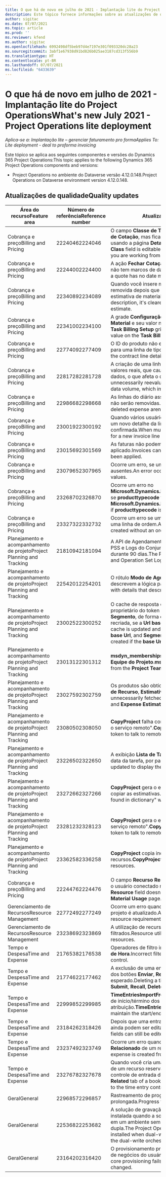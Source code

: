 ```yaml
---
title: O que há de novo em julho de 2021 - Implantação lite do Project Operations
description: Este tópico fornece informações sobre as atualizações de qualidade disponíveis na versão de julho de 2021 da implantação lite do Project Operations.
author: sigitac
ms.date: 07/07/2021
ms.topic: article
ms.prod: ''
ms.reviewer: kfend
ms.author: sigitac
ms.openlocfilehash: 6992498df5beb97d4e7197e301f093320dc28a23
ms.sourcegitcommit: 3abf1e67938d91bd826b025ae3187cd313f556b9
ms.translationtype: HT
ms.contentlocale: pt-BR
ms.lasthandoff: 07/07/2021
ms.locfileid: "6433639"
---
```

# <a name="whats-new-july-2021---project-operations-lite-deployment"></a><span data-ttu-id="b3898-103">O que há de novo em julho de 2021 - Implantação lite do Project Operations</span><span class="sxs-lookup"><span data-stu-id="b3898-103">What's new July 2021 - Project Operations lite deployment</span></span>

<span data-ttu-id="b3898-104">_Aplica-se a: Implantação lite – gerenciar faturamento pro forma_</span><span class="sxs-lookup"><span data-stu-id="b3898-104">_Applies To: Lite deployment - deal to proforma invoicing_</span></span>

<span data-ttu-id="b3898-105">Este tópico se aplica aos seguintes componentes e versões do Dynamics 365 Project Operations:</span><span class="sxs-lookup"><span data-stu-id="b3898-105">This topic applies to the following Dynamics 365 Project Operations components and versions:</span></span>

  - <span data-ttu-id="b3898-106">Project Operations no ambiente do Dataverse versão 4.12.0.148.</span><span class="sxs-lookup"><span data-stu-id="b3898-106">Project Operations on Dataverse environment version 4.12.0.148.</span></span>

## <a name="quality-updates"></a><span data-ttu-id="b3898-107">Atualizações de qualidade</span><span class="sxs-lookup"><span data-stu-id="b3898-107">Quality updates</span></span>
| <span data-ttu-id="b3898-108">**Área do recurso**</span><span class="sxs-lookup"><span data-stu-id="b3898-108">**Feature area**</span></span>              | <span data-ttu-id="b3898-109">**Número de referência**</span><span class="sxs-lookup"><span data-stu-id="b3898-109">**Reference number**</span></span> | <span data-ttu-id="b3898-110">**Atualização de qualidade**</span><span class="sxs-lookup"><span data-stu-id="b3898-110">**Quality update**</span></span>                                                                                                                                                                                             |
|-------------------------------|----------------------|----------------------------------------------------------------------------------------------------------------------------------------------------------------------------------------------------------------|
| <span data-ttu-id="b3898-111">Cobrança e preço</span><span class="sxs-lookup"><span data-stu-id="b3898-111">Billing and Pricing</span></span>           | <span data-ttu-id="b3898-112">2224046</span><span class="sxs-lookup"><span data-stu-id="b3898-112">2224046</span></span>              | <span data-ttu-id="b3898-113">O campo **Classe de Transação** é editável na guia **Detalhes da Linha de Cotação**, mas fica bloqueado se você estiver trabalhando usando a página **Detalhes da Linha de Cotação**.</span><span class="sxs-lookup"><span data-stu-id="b3898-113">The **Transaction Class** field is editable on the **Quote Line Details** tab, but is locked if you are working from the **Quote Line Details** page.</span></span>                                                                     |
| <span data-ttu-id="b3898-114">Cobrança e preço</span><span class="sxs-lookup"><span data-stu-id="b3898-114">Billing and Pricing</span></span>           | <span data-ttu-id="b3898-115">2224400</span><span class="sxs-lookup"><span data-stu-id="b3898-115">2224400</span></span>              | <span data-ttu-id="b3898-116">A ação **Fechar Cotação como Ganha** falha quando uma cotação não tem marcos de data.</span><span class="sxs-lookup"><span data-stu-id="b3898-116">The **Close Quote As Won** action fails when a quote has no date milestones.</span></span>                                                                                                                                    |
| <span data-ttu-id="b3898-117">Cobrança e preço</span><span class="sxs-lookup"><span data-stu-id="b3898-117">Billing and Pricing</span></span>           | <span data-ttu-id="b3898-118">2234089</span><span class="sxs-lookup"><span data-stu-id="b3898-118">2234089</span></span>              | <span data-ttu-id="b3898-119">Quando você insere manualmente uma descrição de produto, ela é removida depois que você insere uma quantidade para uma estimativa de material.</span><span class="sxs-lookup"><span data-stu-id="b3898-119">When you manually enter a product description, it's cleared after you enter a quantity for a material estimate.</span></span>                                                                                                                         |
| <span data-ttu-id="b3898-120">Cobrança e preço</span><span class="sxs-lookup"><span data-stu-id="b3898-120">Billing and Pricing</span></span>           | <span data-ttu-id="b3898-121">2234100</span><span class="sxs-lookup"><span data-stu-id="b3898-121">2234100</span></span>              | <span data-ttu-id="b3898-122">A grade **Configuração de Cobrança da Tarefa** não inclui a coluna **Material** e seu valor na guia **Cobrança da Tarefa** do projeto.</span><span class="sxs-lookup"><span data-stu-id="b3898-122">The **Task Billing Setup** grid doesn't include the **Material** column and it's value on the **Task Billing** tab of the project.</span></span>                                                                                                       |
| <span data-ttu-id="b3898-123">Cobrança e preço</span><span class="sxs-lookup"><span data-stu-id="b3898-123">Billing and Pricing</span></span>           | <span data-ttu-id="b3898-124">2277409</span><span class="sxs-lookup"><span data-stu-id="b3898-124">2277409</span></span>              | <span data-ttu-id="b3898-125">O ID do produto não está disponível no detalhe da linha do contrato para uma linha de tipo de material.</span><span class="sxs-lookup"><span data-stu-id="b3898-125">The product ID isn't available on the contract line detail for a material type line.</span></span>                                                                                                                                        |
| <span data-ttu-id="b3898-126">Cobrança e preço</span><span class="sxs-lookup"><span data-stu-id="b3898-126">Billing and Pricing</span></span>           | <span data-ttu-id="b3898-127">2281728</span><span class="sxs-lookup"><span data-stu-id="b3898-127">2281728</span></span>              | <span data-ttu-id="b3898-128">A criação de uma linha de contrato reavalia desnecessariamente os valores reais, que causam aumentos significativos no volume de dados, o que afeta o desempenho.</span><span class="sxs-lookup"><span data-stu-id="b3898-128">Creating a contract line unnecessarily reevaluates actuals causing significant increases in data volume, which impacts performance.</span></span>                                                                                |
| <span data-ttu-id="b3898-129">Cobrança e preço</span><span class="sxs-lookup"><span data-stu-id="b3898-129">Billing and Pricing</span></span>           | <span data-ttu-id="b3898-130">2298668</span><span class="sxs-lookup"><span data-stu-id="b3898-130">2298668</span></span>              | <span data-ttu-id="b3898-131">As linhas do diário associadas a uma despesa recuperada e excluída não serão removidas.</span><span class="sxs-lookup"><span data-stu-id="b3898-131">Journal lines associated to a recalled and deleted expense aren't removed.</span></span>                                                                                                                                     |
| <span data-ttu-id="b3898-132">Cobrança e preço</span><span class="sxs-lookup"><span data-stu-id="b3898-132">Billing and Pricing</span></span>           | <span data-ttu-id="b3898-133">2300192</span><span class="sxs-lookup"><span data-stu-id="b3898-133">2300192</span></span>              | <span data-ttu-id="b3898-134">Quando vários usuários estão editando uma fatura, é possível que um novo detalhe da linha da fatura seja criado em uma fatura confirmada.</span><span class="sxs-lookup"><span data-stu-id="b3898-134">When multiple users are editing an invoice, it's possible for a new invoice line detail to be created on a confirmed invoice.</span></span>                                                                                   |
| <span data-ttu-id="b3898-135">Cobrança e preço</span><span class="sxs-lookup"><span data-stu-id="b3898-135">Billing and Pricing</span></span>           | <span data-ttu-id="b3898-136">2301569</span><span class="sxs-lookup"><span data-stu-id="b3898-136">2301569</span></span>              | <span data-ttu-id="b3898-137">As faturas não podem ser corrigidas se um \$retentor com valor 0 foi aplicado.</span><span class="sxs-lookup"><span data-stu-id="b3898-137">Invoices can't be corrected if a \$0 amount retainer has been applied.</span></span>                                                                                                                                        |
| <span data-ttu-id="b3898-138">Cobrança e preço</span><span class="sxs-lookup"><span data-stu-id="b3898-138">Billing and Pricing</span></span>           | <span data-ttu-id="b3898-139">2307965</span><span class="sxs-lookup"><span data-stu-id="b3898-139">2307965</span></span>              | <span data-ttu-id="b3898-140">Ocorre um erro, se um preço de categoria for criado com valores ausentes.</span><span class="sxs-lookup"><span data-stu-id="b3898-140">An error occurs if a category price is created with missing values.</span></span>                                                                                                                           |
| <span data-ttu-id="b3898-141">Cobrança e preço</span><span class="sxs-lookup"><span data-stu-id="b3898-141">Billing and Pricing</span></span>           | <span data-ttu-id="b3898-142">2326870</span><span class="sxs-lookup"><span data-stu-id="b3898-142">2326870</span></span>              | <span data-ttu-id="b3898-143">Ocorre um erro no **Microsoft.Dynamics.ProjectService.Plugins.PostInvoiceLineDelete** se **producttypecode** for nulo.</span><span class="sxs-lookup"><span data-stu-id="b3898-143">An error occurs in **Microsoft.Dynamics.ProjectService.Plugins.PostInvoiceLineDelete** if **producttypecode** is null.</span></span>                                                                            |
| <span data-ttu-id="b3898-144">Cobrança e preço</span><span class="sxs-lookup"><span data-stu-id="b3898-144">Billing and Pricing</span></span>           | <span data-ttu-id="b3898-145">2332732</span><span class="sxs-lookup"><span data-stu-id="b3898-145">2332732</span></span>              | <span data-ttu-id="b3898-146">Ocorre um erro se um marco de linha de contrato for criado sem uma linha de ordem.</span><span class="sxs-lookup"><span data-stu-id="b3898-146">An error occurs if a contract line milestone is created without an order line.</span></span>                                                                                                                |
| <span data-ttu-id="b3898-147">Planejamento e acompanhamento de projeto</span><span class="sxs-lookup"><span data-stu-id="b3898-147">Project Planning and Tracking</span></span> | <span data-ttu-id="b3898-148">2181094</span><span class="sxs-lookup"><span data-stu-id="b3898-148">2181094</span></span>              | <span data-ttu-id="b3898-149">A API de Agendamento do Project agora oferece suporte a Logs de PSS e Logs do Conjunto de Operações, que são armazenados durante 90 dias.</span><span class="sxs-lookup"><span data-stu-id="b3898-149">The Project Scheduling API now supports PSS Logs and Operation Set Logs which are stored for 90 days.</span></span>                                                                                                                  |
| <span data-ttu-id="b3898-150">Planejamento e acompanhamento de projeto</span><span class="sxs-lookup"><span data-stu-id="b3898-150">Project Planning and Tracking</span></span> | <span data-ttu-id="b3898-151">2254201</span><span class="sxs-lookup"><span data-stu-id="b3898-151">2254201</span></span>              | <span data-ttu-id="b3898-152">O rótulo **Modo de Agendamento** é atualizado com detalhes que descrevem a lógica padrão.</span><span class="sxs-lookup"><span data-stu-id="b3898-152">The **Schedule Mode** label is updated with details that describe the defaulting logic.</span></span>                                                                                                                                      |
| <span data-ttu-id="b3898-153">Planejamento e acompanhamento de projeto</span><span class="sxs-lookup"><span data-stu-id="b3898-153">Project Planning and Tracking</span></span> | <span data-ttu-id="b3898-154">2300252</span><span class="sxs-lookup"><span data-stu-id="b3898-154">2300252</span></span>              | <span data-ttu-id="b3898-155">O cache de resposta do **openProject** é atualizado e inclui o proprietário do token na chave do cache, **Url base** e a **URL do Segmento**, de forma que a **Url de Solicitação** sempre possa ser recriada, se a **Url base** for alterada.</span><span class="sxs-lookup"><span data-stu-id="b3898-155">The **openProject** response cache is updated and includes the token owner in the cache key, **base Url**, and **Segment Url** so that **Request Url** can always be re-created if the **base Url** changes.</span></span> |
| <span data-ttu-id="b3898-156">Planejamento e acompanhamento de projeto</span><span class="sxs-lookup"><span data-stu-id="b3898-156">Project Planning and Tracking</span></span> | <span data-ttu-id="b3898-157">2301312</span><span class="sxs-lookup"><span data-stu-id="b3898-157">2301312</span></span>              | <span data-ttu-id="b3898-158">**msdyn_membershipstatus** foi removido da exibição **Membro da Equipe do Projeto**.</span><span class="sxs-lookup"><span data-stu-id="b3898-158">**msdyn_membershipstatus** has been removed from the **Project Team Member** view.</span></span>                                                                                                                                        |
| <span data-ttu-id="b3898-159">Planejamento e acompanhamento de projeto</span><span class="sxs-lookup"><span data-stu-id="b3898-159">Project Planning and Tracking</span></span> | <span data-ttu-id="b3898-160">2302759</span><span class="sxs-lookup"><span data-stu-id="b3898-160">2302759</span></span>              | <span data-ttu-id="b3898-161">Os produtos são obtidos desnecessariamente nas guias **Atribuições de Recurso**, **Estimativas** e **Estimativas de Despesas**.</span><span class="sxs-lookup"><span data-stu-id="b3898-161">Products are unnecessarily fetched on the **Resource Assignments**, **Estimates**, and **Expense Estimates** tabs.</span></span>                                                                                                        |
| <span data-ttu-id="b3898-162">Planejamento e acompanhamento de projeto</span><span class="sxs-lookup"><span data-stu-id="b3898-162">Project Planning and Tracking</span></span> | <span data-ttu-id="b3898-163">2308050</span><span class="sxs-lookup"><span data-stu-id="b3898-163">2308050</span></span>              | <span data-ttu-id="b3898-164">**CopyProject** falha com o erro "Falha ao obter o token para falar com o serviço remoto".</span><span class="sxs-lookup"><span data-stu-id="b3898-164">**CopyProject** fails with the error, “Failed to get token to talk to remote service”.</span></span>                                                                                                                           |
| <span data-ttu-id="b3898-165">Planejamento e acompanhamento de projeto</span><span class="sxs-lookup"><span data-stu-id="b3898-165">Project Planning and Tracking</span></span> | <span data-ttu-id="b3898-166">2322650</span><span class="sxs-lookup"><span data-stu-id="b3898-166">2322650</span></span>              | <span data-ttu-id="b3898-167">A exibição **Lista de Tarefas do Projeto** foi atualizada para exibir a data da tarefa, por padrão.</span><span class="sxs-lookup"><span data-stu-id="b3898-167">The **Project Task List** view has been updated to display the date of the task by default.</span></span>                                                                                                            |
| <span data-ttu-id="b3898-168">Planejamento e acompanhamento de projeto</span><span class="sxs-lookup"><span data-stu-id="b3898-168">Project Planning and Tracking</span></span> | <span data-ttu-id="b3898-169">2327266</span><span class="sxs-lookup"><span data-stu-id="b3898-169">2327266</span></span>              | <span data-ttu-id="b3898-170">**CopyProject** gera o erro "Chave não encontrada no dicionário" ao copiar as estimativas.</span><span class="sxs-lookup"><span data-stu-id="b3898-170">**CopyProject** generates the error, "Key not found in dictionary" when copying estimates.</span></span>                                                                                                      |
| <span data-ttu-id="b3898-171">Planejamento e acompanhamento de projeto</span><span class="sxs-lookup"><span data-stu-id="b3898-171">Project Planning and Tracking</span></span> | <span data-ttu-id="b3898-172">2328123</span><span class="sxs-lookup"><span data-stu-id="b3898-172">2328123</span></span>              | <span data-ttu-id="b3898-173">**CopyProject** gera o erro "Falha ao obter o token para falar com o serviço remoto".</span><span class="sxs-lookup"><span data-stu-id="b3898-173">**CopyProject** generates the error, "Failed to get token to talk to remote service".</span></span>                                                                                                                          |
| <span data-ttu-id="b3898-174">Planejamento e acompanhamento de projeto</span><span class="sxs-lookup"><span data-stu-id="b3898-174">Project Planning and Tracking</span></span> | <span data-ttu-id="b3898-175">2336258</span><span class="sxs-lookup"><span data-stu-id="b3898-175">2336258</span></span>              | <span data-ttu-id="b3898-176">**CopyProject** copia incorretamente os nomes das posições dos recursos.</span><span class="sxs-lookup"><span data-stu-id="b3898-176">**CopyProject** incorrectly copies the position names of resources.</span></span>                                                                                                                                                 |
| <span data-ttu-id="b3898-177">Cobrança e preço</span><span class="sxs-lookup"><span data-stu-id="b3898-177">Billing and Pricing</span></span>           | <span data-ttu-id="b3898-178">2224476</span><span class="sxs-lookup"><span data-stu-id="b3898-178">2224476</span></span>              | <span data-ttu-id="b3898-179">O campo **Recurso Reservável** não é padronizado corretamente para o usuário conectado na página **Uso de Material**.</span><span class="sxs-lookup"><span data-stu-id="b3898-179">The **Bookable Resource** field doesn't correctly default to the logged in user on the **Material Usage** page.</span></span>                                                                                                            |
| <span data-ttu-id="b3898-180">Gerenciamento de Recursos</span><span class="sxs-lookup"><span data-stu-id="b3898-180">Resource Management</span></span>           | <span data-ttu-id="b3898-181">2277249</span><span class="sxs-lookup"><span data-stu-id="b3898-181">2277249</span></span>              | <span data-ttu-id="b3898-182">Ocorre um erro quando um requisito de recurso não baseado em projeto é atualizado.</span><span class="sxs-lookup"><span data-stu-id="b3898-182">An error occurs when a non-project-based resource requirement is updated.</span></span>                                                                                                            |
| <span data-ttu-id="b3898-183">Gerenciamento de Recursos</span><span class="sxs-lookup"><span data-stu-id="b3898-183">Resource Management</span></span>           | <span data-ttu-id="b3898-184">2323869</span><span class="sxs-lookup"><span data-stu-id="b3898-184">2323869</span></span>              | <span data-ttu-id="b3898-185">A utilização de recursos não reconhece corretamente os recursos filtrados.</span><span class="sxs-lookup"><span data-stu-id="b3898-185">Resource utilization doesn't correctly recognize filtered resources.</span></span>                                                                                                                                             |
| <span data-ttu-id="b3898-186">Tempo e Despesa</span><span class="sxs-lookup"><span data-stu-id="b3898-186">Time and Expense</span></span>              | <span data-ttu-id="b3898-187">2176538</span><span class="sxs-lookup"><span data-stu-id="b3898-187">2176538</span></span>              | <span data-ttu-id="b3898-188">Operadores de filtro incorretos são aplicados ao controle **Entrada de Hora**.</span><span class="sxs-lookup"><span data-stu-id="b3898-188">Incorrect filter operators are applied to the **Time Entry** control.</span></span>                                                                                                                                                   |
| <span data-ttu-id="b3898-189">Tempo e Despesa</span><span class="sxs-lookup"><span data-stu-id="b3898-189">Time and Expense</span></span>              | <span data-ttu-id="b3898-190">2177462</span><span class="sxs-lookup"><span data-stu-id="b3898-190">2177462</span></span>              | <span data-ttu-id="b3898-191">A exclusão de uma entrada de hora na grade não atualiza os status dos botões **Enviar**, **Recuperar**, **Excluir** e **Editar Entrada**, conforme o esperado.</span><span class="sxs-lookup"><span data-stu-id="b3898-191">Deleting a time entry in the grid doesn't update the **Submit**, **Recall**, **Delete**, and **Edit Entry** button status as expected.</span></span>                                                                                        |
| <span data-ttu-id="b3898-192">Tempo e Despesa</span><span class="sxs-lookup"><span data-stu-id="b3898-192">Time and Expense</span></span>              | <span data-ttu-id="b3898-193">2299985</span><span class="sxs-lookup"><span data-stu-id="b3898-193">2299985</span></span>              | <span data-ttu-id="b3898-194">**TimeEntriesImportFromResourceAssignment** não mantém a hora de início/término dos contornos da atribuição.</span><span class="sxs-lookup"><span data-stu-id="b3898-194">**TimeEntriesImportFromResourceAssignment** doesn't maintain the start/end time from the assignment contours.</span></span>                                                                                                  |
| <span data-ttu-id="b3898-195">Tempo e Despesa</span><span class="sxs-lookup"><span data-stu-id="b3898-195">Time and Expense</span></span>              | <span data-ttu-id="b3898-196">2318426</span><span class="sxs-lookup"><span data-stu-id="b3898-196">2318426</span></span>              | <span data-ttu-id="b3898-197">Depois que uma entrada de hora é enviada, os campos bloqueados ainda podem ser editados.</span><span class="sxs-lookup"><span data-stu-id="b3898-197">After a time entry is submitted, locked fields can still be edited.</span></span>                                                                                                                                   |
| <span data-ttu-id="b3898-198">Tempo e Despesa</span><span class="sxs-lookup"><span data-stu-id="b3898-198">Time and Expense</span></span>              | <span data-ttu-id="b3898-199">2323749</span><span class="sxs-lookup"><span data-stu-id="b3898-199">2323749</span></span>              | <span data-ttu-id="b3898-200">Ocorre um erro quando uma despesa é criada usando a guia **Relacionado** de um recurso reservável.</span><span class="sxs-lookup"><span data-stu-id="b3898-200">An error occurs when an expense is created from the **Related** tab of a bookable resource.</span></span>                                                                                                      |
| <span data-ttu-id="b3898-201">Tempo e Despesa</span><span class="sxs-lookup"><span data-stu-id="b3898-201">Time and Expense</span></span>              | <span data-ttu-id="b3898-202">2327678</span><span class="sxs-lookup"><span data-stu-id="b3898-202">2327678</span></span>              | <span data-ttu-id="b3898-203">Quando você cria uma entrada de hora a partir da guia **Relacionado** de um recurso reservável, o recurso pai não é passado para o controle de entrada de hora.</span><span class="sxs-lookup"><span data-stu-id="b3898-203">When you create a time entry from the **Related** tab of a bookable resource, the parent resource isn't passed to the time entry control.</span></span>                                                                            |
| <span data-ttu-id="b3898-204">Geral</span><span class="sxs-lookup"><span data-stu-id="b3898-204">General</span></span>                       | <span data-ttu-id="b3898-205">2296857</span><span class="sxs-lookup"><span data-stu-id="b3898-205">2296857</span></span>              | <span data-ttu-id="b3898-206">Rastreamento de progresso para trabalhos de execução prolongada.</span><span class="sxs-lookup"><span data-stu-id="b3898-206">Progress tracking for long running jobs.</span></span>                                                                                                                                                                        |
| <span data-ttu-id="b3898-207">Geral</span><span class="sxs-lookup"><span data-stu-id="b3898-207">General</span></span>                       | <span data-ttu-id="b3898-208">2253682</span><span class="sxs-lookup"><span data-stu-id="b3898-208">2253682</span></span>              | <span data-ttu-id="b3898-209">A solução de gravação dupla do Project Operations não deve ser instalada quando a solução principal de gravação dupla é instalado em um ambiente sem a solução de orquestração de gravação dupla.</span><span class="sxs-lookup"><span data-stu-id="b3898-209">The Project Operations dual-write solution shouldn't be installed when dual-write core is installed in an environment without the dual-write orchestration solution.</span></span>                                                |
| <span data-ttu-id="b3898-210">Geral</span><span class="sxs-lookup"><span data-stu-id="b3898-210">General</span></span>                       | <span data-ttu-id="b3898-211">2316420</span><span class="sxs-lookup"><span data-stu-id="b3898-211">2316420</span></span>              | <span data-ttu-id="b3898-212">O provisionamento principal do Project service falhará se a unidade de negócios do usuário do aplicativo for alterada.</span><span class="sxs-lookup"><span data-stu-id="b3898-212">Project service core provisioning fails if the application user’s business unit is changed.</span></span>                                                                                                                     |
